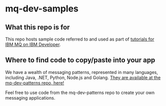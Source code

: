 # mq-dev-samples

## What this repo is for

This repo hosts sample code referred to and used as part of [tutorials for IBM MQ on IBM Developer](https://developer.ibm.com/components/ibm-mq/).

## Where to find code to copy/paste into your app

We have a wealth of messaging patterns, represented in many languages, including Java, .NET, Python, Node.js and Golang. [They are available at the mq-dev-patterns repo, here!](https://github.com/ibm-messaging/mq-dev-patterns)

Feel free to use code from the mq-dev-patterns repo to create your own messaging applications.
